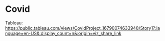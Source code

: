 # Covid

Tableau: https://public.tableau.com/views/CovidProject_16790074633940/Story1?:language=en-US&:display_count=n&:origin=viz_share_link
